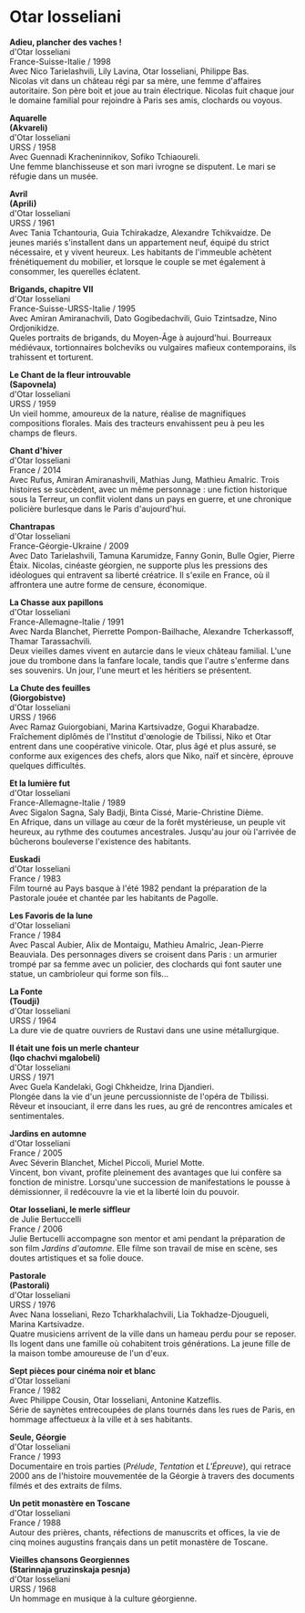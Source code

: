 # Otar Iosseliani

**Adieu, plancher des vaches !**  
d'Otar Iosseliani  
France-Suisse-Italie / 1998  
Avec Nico Tarielashvili, Lily Lavina, Otar Iosseliani, Philippe Bas.  
Nicolas vit dans un château régi par sa mère, une femme d'affaires autoritaire. Son père boit et joue au train électrique. Nicolas fuit chaque jour le domaine familial pour rejoindre à Paris ses amis, clochards ou voyous.

**Aquarelle**  
**(Akvareli)**  
d'Otar Iosseliani  
URSS / 1958  
Avec Guennadi Kracheninnikov, Sofiko Tchiaoureli.  
Une femme blanchisseuse et son mari ivrogne se disputent. Le mari se réfugie dans un musée.

**Avril**  
**(Aprili)**  
d'Otar Iosseliani  
URSS / 1961  
Avec Tania Tchantouria, Guia Tchirakadze, Alexandre Tchikvaidze.
De jeunes mariés s'installent dans un appartement neuf, équipé du strict nécessaire, et y vivent heureux. Les habitants de l'immeuble achètent frénétiquement du mobilier, et lorsque le couple se met également à consommer, les querelles éclatent.

**Brigands, chapitre VII**  
d'Otar Iosseliani  
France-Suisse-URSS-Italie / 1995  
Avec Amiran Amiranachvili, Dato Gogibedachvili, Guio Tzintsadze, Nino Ordjonikidze.  
Queles portraits de brigands, du Moyen-Âge à aujourd'hui. Bourreaux médiévaux, tortionnaires bolcheviks ou vulgaires mafieux contemporains, ils trahissent et torturent.

**Le Chant de la fleur introuvable**  
**(Sapovnela)**  
d'Otar Iosseliani  
URSS / 1959  
Un vieil homme, amoureux de la nature, réalise de magnifiques compositions florales. Mais des tracteurs envahissent peu à peu les champs de fleurs.

**Chant d'hiver**  
d'Otar Iosseliani  
France / 2014  
Avec Rufus, Amiran Amiranashvili, Mathias Jung, Mathieu Amalric.
Trois histoires se succèdent, avec un même personnage : une fiction historique sous la Terreur, un conflit violent dans un pays en guerre, et une chronique policière burlesque dans le Paris d'aujourd'hui.

**Chantrapas**  
d'Otar Iosseliani  
France-Géorgie-Ukraine / 2009  
Avec Dato Tarielashvili, Tamuna Karumidze, Fanny Gonin, Bulle Ogier, Pierre Étaix.
Nicolas, cinéaste géorgien, ne supporte plus les pressions des idéologues qui entravent sa liberté créatrice. Il s'exile en France, où il affrontera une autre forme de censure, économique.

**La Chasse aux papillons**  
d'Otar Iosseliani  
France-Allemagne-Italie / 1991  
Avec Narda Blanchet, Pierrette Pompon-Bailhache, Alexandre Tcherkassoff, Thamar Tarassachvili.  
Deux vieilles dames vivent en autarcie dans le vieux château familial. L'une joue du trombone dans la fanfare locale, tandis que l'autre s'enferme dans ses souvenirs. Un jour, l'une meurt et les héritiers se présentent.

**La Chute des feuilles**  
**(Giorgobistve)**  
d'Otar Iosseliani  
URSS / 1966  
Avec Ramaz Guiorgobiani, Marina Kartsivadze, Gogui Kharabadze.  
Fraîchement diplômés de l'Institut d'œnologie de Tbilissi, Niko et Otar entrent dans une coopérative vinicole. Otar, plus âgé et plus assuré, se conforme aux exigences des chefs, alors que Niko, naïf et sincère, éprouve quelques difficultés.

**Et la lumière fut**  
d'Otar Iosseliani  
France-Allemagne-Italie / 1989  
Avec Sigalon Sagna, Saly Badji, Binta Cissé, Marie-Christine Dième.  
En Afrique, dans un village au cœur de la forêt mystérieuse, un peuple vit heureux, au rythme des coutumes ancestrales. Jusqu'au jour où l'arrivée de bûcherons bouleverse l'existence des habitants.

**Euskadi**  
d'Otar Iosseliani  
France / 1983  
Film tourné au Pays basque à l'été 1982 pendant la préparation de la Pastorale jouée et chantée par les habitants de Pagolle.

**Les Favoris de la lune**  
d'Otar Iosseliani  
France / 1984  
Avec Pascal Aubier, Alix de Montaigu, Mathieu Amalric, Jean-Pierre Beauviala.
Des personnages divers se croisent dans Paris : un armurier trompé par sa femme avec un policier, des clochards qui font sauter une statue, un cambrioleur qui forme son fils...

**La Fonte**  
**(Toudji)**  
d'Otar Iosseliani  
URSS / 1964  
La dure vie de quatre ouvriers de Rustavi dans une usine métallurgique.

**Il était une fois un merle chanteur**  
**(Iqo chachvi mgalobeli)**  
d'Otar Iosseliani  
URSS / 1971  
Avec Guela Kandelaki, Gogi Chkheidze, Irina Djandieri.  
Plongée dans la vie d'un jeune percussionniste de l'opéra de Tbilissi. Rêveur et insouciant, il erre dans les rues, au gré de rencontres amicales et sentimentales.

**Jardins en automne**  
d'Otar Iosseliani  
France / 2005  
Avec Séverin Blanchet, Michel Piccoli, Muriel Motte.  
Vincent, bon vivant, profite pleinement des avantages que lui confère sa fonction de ministre. Lorsqu'une succession de manifestations le pousse à démissionner, il redécouvre la vie et la liberté loin du pouvoir.

**Otar Iosseliani, le merle siffleur**  
de Julie Bertuccelli  
France / 2006  
Julie Bertucelli accompagne son mentor et ami pendant la préparation de son film _Jardins d'automne_. Elle filme son travail de mise en scène, ses doutes artistiques et sa folie douce.

**Pastorale**  
**(Pastorali)**  
d'Otar Iosseliani  
URSS / 1976  
Avec Nana Iosseliani, Rezo Tcharkhalachvili, Lia Tokhadze-Djougueli, Marina Kartsivadze.  
Quatre musiciens arrivent de la ville dans un hameau perdu pour se reposer. Ils logent dans une famille où cohabitent trois générations. La jeune fille de la maison tombe amoureuse de l'un d'eux.

**Sept pièces pour cinéma noir et blanc**  
d'Otar Iosseliani  
France / 1982  
Avec Philippe Cousin, Otar Iosseliani, Antonine Katzeflis.  
Série de saynètes entrecoupées de plans tournés dans les rues de Paris, en hommage affectueux à la ville et à ses habitants.

**Seule, Géorgie**  
d'Otar Iosseliani  
France / 1993  
Documentaire en trois parties (_Prélude_, _Tentation_ et _L'Épreuve_), qui retrace 2000 ans de l'histoire mouvementée de la Géorgie à travers des documents filmés et des extraits de films.

**Un petit monastère en Toscane**  
d'Otar Iosseliani  
France / 1988  
Autour des prières, chants, réfections de manuscrits et offices, la vie de cinq moines augustins français dans un petit monastère de Toscane.

**Vieilles chansons Georgiennes**  
**(Starinnaja gruzinskaja pesnja)**  
d'Otar Iosseliani  
URSS / 1968  
Un hommage en musique à la culture géorgienne.
